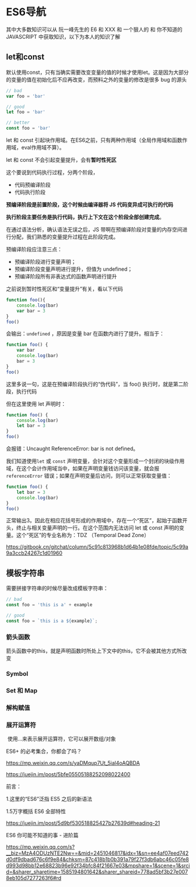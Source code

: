 # ES6导航





其中大多数知识可以从 阮一峰先生的 E6 和 XXX 和 一个狠人的 和 你不知道的JAVASCRIPT 中获取知识，以下为本人的知识了解

## let和const

默认使用const，只有当确实需要改变变量的值的时候才使用let。这是因为大部分的变量的值在初始化后不应再改变，而预料之外的变量的修改是很多 bug 的源头

```javascript
// bad
var foo = 'bar'

// good
let foo = 'bar'

// better 
const foo = 'bar'
```

let 和 const 引起块作用域。在ES6之前，只有两种作用域（全局作用域和函数作用域，eval作用域不算）。

let 和 const 不会引起变量提升，会有**暂时性死区**

这个要说到代码执行过程，分两个阶段，

- 代码预编译阶段
- 代码执行阶段

**预编译阶段是前置阶段，这个时候由编译器将 JS 代码变异成可执行的代码**

**执行阶段主要任务是执行代码，执行上下文在这个阶段全部创建完成**。

在通过语法分析，确认语法无误之后，JS 带啊在预编译阶段对变量的内存空间进行分配，我们熟悉的变量提升过程在此阶段完成。

预编译阶段应注意三点：

- 预编译阶段进行变量声明；
- 预编译阶段变量声明进行提升，但值为 undefined；
- 预编译阶段所有非表达式的函数声明进行提升

之前说到暂时性死区和“变量提升”有关，看以下代码

```javascript
function foo(){
    console.log(bar)
    var bar = 3
}
foo()
```

会输出：`undefined` ，原因是变量 bar 在函数内进行了提升。相当于：

```javascript
function foo() {
    var bar
    console.log(bar)
    bar = 3
}
foo()
```

这里多说一句，这是在预编译阶段执行的“伪代码”，当 foo() 执行时，就是第二阶段，执行代码

但在这里使用 let 声明时：

```javascript
function foo() {
    console.log(bar)
    let bar = 3
}
foo()
```

 会报错：Uncaught ReferenceError: bar is not defined。 

我们知道使用`let` 或 `const` 声明变量，会针对这个变量形成一个封闭的块级作用域，在这个会计作用域当中，如果在声明变量钱访问该变量，就会报 `referenceError` 错误；如果在声明变量后访问，则可以正常获取变量值：

```javascript
function foo() {
    let bar = 3
    console.log(bar)
}
foo()
```

正常输出3。因此在相应花括号形成的作用域中，存在一个“死区”，起始于函数开头，终止与相关变量声明的一行。在这个范围内无法访问 let 或 const 声明的变量。这个“死区”的专业名称为：TDZ （Temporal Dead Zone） 

https://gitbook.cn/gitchat/column/5c91c813968b1d64b1e08fde/topic/5c99a9a3ccb24267c1d01960





## 模板字符串

需要拼接字符串的时候尽量改成模板字符串：

```javascript
// bad
const foo = 'this is a' + example

// good
const foo = `this is a ${example}`;
```



### 箭头函数

​	箭头函数中的this，就是声明函数时所处上下文中的this，它不会被其他方式所改变

### Symbol

### Set 和 Map

### 解构赋值

### 展开运算符

​	使用...来表示展开运算符，它可以展开数组/对象



ES6+ 的必考集合，你都会了吗？

https://mp.weixin.qq.com/s/yaDMqup7Ut_5ial4oAQBDA



https://juejin.im/post/5bfe05505188252098022400



前言：

1.这里的“ES6”泛指 ES5 之后的新语法





1.5万字概括 ES6 全部特性

https://juejin.im/post/5d9bf530518825427b27639d#heading-21



ES6 你可能不知道的事 - 进阶篇

https://mp.weixin.qq.com/s?__biz=MzA4ODUzNTE2Nw==&mid=2451046817&idx=1&sn=ee4af07eed742d0df9dbad676c6f9e84&chksm=87c418b1b0b391a79f27f3db6abc46c05fe8d993d98bb12e68823b96e92f34bfc84f21667e03&mpshare=1&scene=1&srcid=&sharer_sharetime=1585194801642&sharer_shareid=778ad5bf3b27e0078eb105d7277263f6#rd